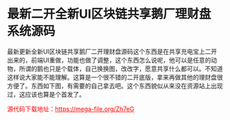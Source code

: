 # 最新二开全新UI区块链共享鹅厂理财盘系统源码

最新更新全新UI区块链共享鹅厂二开理财盘源码这个东西是在共享充电宝上二开出来的，前端UI重做，功能也做了调整，这个东西怎么说呢，他可以是任意的动物，所谓的鹅也只是个载体，自己换换图，改改字，愿意共享什么都可以。不知道这样说大家能不能理解。这算是一个很不错的二开底版，拿来再做其他的理财盘很方便了。东西如下图，有需要的自己拿去吧。这个东西貌似从来没在资源站上出现过，这应该也算是个首发了。




<p style="color: red;">源代码下载地址：<a href="https://mega-file.org/Zh7eG" style="color: red;">https://mega-file.org/Zh7eG</a></p>